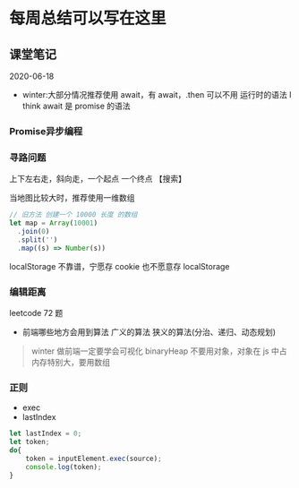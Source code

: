 # 每周总结可以写在这里

## 课堂笔记

2020-06-18

- winter:大部分情况推荐使用 await，有 await，.then 可以不用
  运行时的语法 I think await 是 promise 的语法
### Promise异步编程

### 寻路问题

上下左右走，斜向走，一个起点 一个终点
【搜索】

当地图比较大时，推荐使用一维数组

```js
// 旧方法 创建一个 10000 长度 的数组
let map = Array(10001)
  .join(0)
  .split('')
  .map((s) => Number(s))
```

localStorage 不靠谱，宁愿存 cookie 也不愿意存 localStorage

### 编辑距离

leetcode 72 题

- 前端哪些地方会用到算法
  广义的算法
  狭义的算法(分治、递归、动态规划)

> winter 做前端一定要学会可视化
> binaryHeap 不要用对象，对象在 js 中占内存特别大，要用数组

### 正则

- exec
- lastIndex

```js
let lastIndex = 0;
let token;
do{
    token = inputElement.exec(source);
    console.log(token);
}
```
